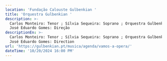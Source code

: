 ```yaml
---
location: 'Fundação Calouste Gulbenkian '
title: 'Orquestra Gulbenkian '
description: >-
  Carlos Monteiro: Tenor ; Sílvia Sequeira: Soprano ; Orquestra Gulbenkian ;
  José Eduardo Gomes: Direção
descriptionEn: >-
  Carlos Monteiro: Tenor ; Sílvia Sequeira: Soprano ; Orquestra Gulbenkian ;
  José Eduardo Gomes: Direction
url: 'https://gulbenkian.pt/musica/agenda/vamos-a-opera/'
dateTime: '10/20/2024 16:00 PM'
---
```



